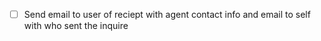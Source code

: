 - [ ] Send email to user of reciept with agent contact info and email to self with who sent the inquire
